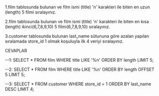 1.film tablosunda bulunan ve film ismi (title) 'n' karakteri ile biten en uzun (length) 5 filmi sıralayınız.

2.film tablosunda bulunan ve film ismi (title) 'n' karakteri ile biten en kısa (length) ikinci(6,7,8,9,10) 5 filmi(6,7,8,9,10) sıralayınız.

3.customer tablosunda bulunan last_name sütununa göre azalan yapılan sıralamada store_id 1 olmak koşuluyla ilk 4 veriyi sıralayınız.

CEVAPLAR 

--1: SELECT * FROM film WHERE title LIKE '%n' ORDER BY length LIMIT 5;

--2: SELECT * FROM film WHERE title LIKE '%n' ORDER BY length OFFSET 5 LIMIT 5;

--3: SELECT * FROM customer WHERE store_id = 1 ORDER BY last_name DESC LIMIT 4;

